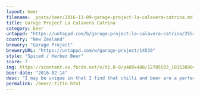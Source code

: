 ```yaml
---
layout: beer
filename: _posts/beer/2016-11-09-garage-project-la-calavera-catrina.md
title: Garage Project La Calavera Catrina
category: beer
untappd: "https://untappd.com/b/garage-project-la-calavera-catrina/255471"
country: "New Zealand"
brewery: "Garage Project"
breweryURL: "https://untappd.com/w/garage-project/14539"
style: "Spiced / Herbed Beer"
score: 7
img: https://scontent.xx.fbcdn.net/v/t1.0-0/p480x480/12705503_10153890412498745_7528959077834200322_n.jpg?oh=bd7cb71cb169e3111674bccaaae5d041&oe=592C6522
beer-date: "2016-02-14"
desc: "I may be unique in that I find that chilli and beer are a perfect combination; and this is the best one I’ve had so far"
permalink: /beer/:title.html
---
```

